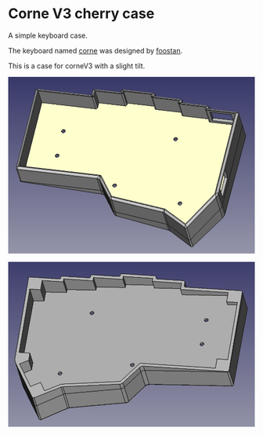 # Corne V3 cherry case


A simple keyboard case.

The keyboard named [corne](https://github.com/foostan/crkbd/tree/main) was designed by [foostan](https://github.com/foostan).

This is a case for corneV3 with a slight tilt.

![image1](./image1.jpg)

![image2](./image2.jpg)
